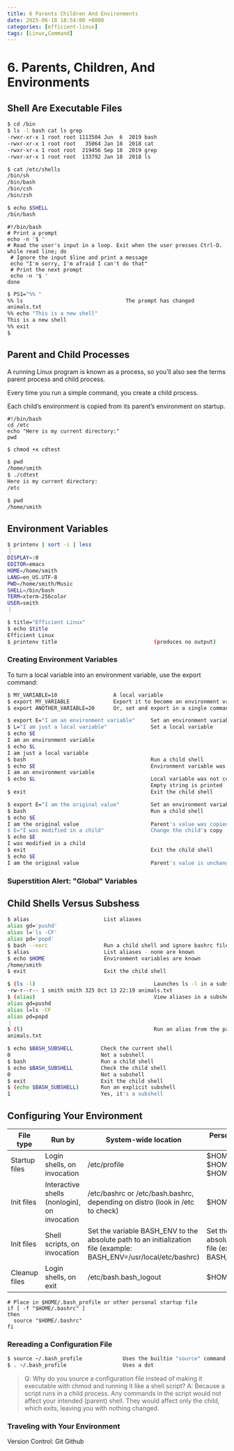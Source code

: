 ```yaml
---
title: 6 Parents Children And Environments 
date: 2025-06-18 18:54:00 +0800 
categories: [efficient-linux] 
tags: [Linux,Command] 
---
```

# 6. Parents, Children, And Environments

## Shell Are Executable Files

```bash
$ cd /bin
$ ls -l bash cat ls grep
-rwxr-xr-x 1 root root 1113504 Jun  6  2019 bash
-rwxr-xr-x 1 root root   35064 Jan 18  2018 cat
-rwxr-xr-x 1 root root  219456 Sep 18  2019 grep
-rwxr-xr-x 1 root root  133792 Jan 18  2018 ls
```

```bash
$ cat /etc/shells
/bin/sh
/bin/bash
/bin/csh
/bin/zsh
```

```bash
$ echo $SHELL
/bin/bash
```

```shell
#!/bin/bash
# Print a prompt
echo -n '$ '
# Read the user's input in a loop. Exit when the user presses Ctrl-D.
while read line; do
 # Ignore the input $line and print a message
 echo "I'm sorry, I'm afraid I can't do that"
 # Print the next prompt
 echo -n '$ '
done
```

```bash
$ PS1="%% "
%% ls                                 The prompt has changed
animals.txt
%% echo "This is a new shell"
This is a new shell
%% exit
$
```

## Parent and Child Processes

A running Linux program is known as a process, so you’ll also see the terms parent process and child process.

Every time you run a simple command, you create a child process.

Each child’s environment is copied from its parent’s environment on startup.

```shell
#!/bin/bash
cd /etc
echo "Here is my current directory:"
pwd
```

```bash
$ chmod +x cdtest

$ pwd
/home/smith
$ ./cdtest
Here is my current directory:
/etc

$ pwd
/home/smith
```

## Environment Variables

```bash
$ printenv | sort -i | less
⋮
DISPLAY=:0
EDITOR=emacs
HOME=/home/smith
LANG=en_US.UTF-8
PWD=/home/smith/Music
SHELL=/bin/bash
TERM=xterm-256color
USER=smith
⋮
```

```bash
$ title="Efficient Linux"
$ echo $title
Efficient Linux
$ printenv title                               (produces no output)
```

### Creating Environment Variables

To turn a local variable into an environment variable, use the export command:

```bash
$ MY_VARIABLE=10                  A local variable
$ export MY_VARIABLE              Export it to become an environment variable
$ export ANOTHER_VARIABLE=20      Or, set and export in a single command
```

```bash
$ export E="I am an environment variable"     Set an environment variable
$ L="I am just a local variable"              Set a local variable
$ echo $E
I am an environment variable
$ echo $L
I am just a local variable
$ bash                                        Run a child shell
$ echo $E                                     Environment variable was copied
I am an environment variable
$ echo $L                                     Local variable was not copied
                                              Empty string is printed
$ exit                                        Exit the child shell
```

```bash
$ export E="I am the original value"          Set an environment variable
$ bash                                        Run a child shell
$ echo $E
I am the original value                       Parent's value was copied
$ E="I was modified in a child"               Change the child's copy
$ echo $E
I was modified in a child
$ exit                                        Exit the child shell
$ echo $E
I am the original value                       Parent's value is unchanged
```

### Superstition Alert: "Global" Variables

## Child Shells Versus Subshess

```bash
$ alias                        List aliases
alias gd='pushd'
alias l='ls -CF'
alias pd='popd'
$ bash --norc                  Run a child shell and ignore bashrc files
$ alias                        List aliases - none are known
$ echo $HOME                   Environment variables are known
/home/smith
$ exit                         Exit the child shell
```

```bash
$ (ls -l)                                      Launches ls -l in a subshell
-rw-r--r-- 1 smith smith 325 Oct 13 22:19 animals.txt
$ (alias)                                      View aliases in a subshell
alias gd=pushd
alias l=ls -CF
alias pd=popd
⋮
$ (l)                                          Run an alias from the parent
animals.txt
```

```bash
$ echo $BASH_SUBSHELL         Check the current shell
0                             Not a subshell
$ bash                        Run a child shell
$ echo $BASH_SUBSHELL         Check the child shell
0                             Not a subshell
$ exit                        Exit the child shell
$ (echo $BASH_SUBSHELL)       Run an explicit subshell
1                             Yes, it's a subshell
```

## Configuring Your Environment

|   File type   |                    Run by                    |                                               	System-wide location                                                |                                     Personal file locations (in order invoked)                                     |
| ------------- | -------------------------------------------- | ------------------------------------------------------------------------------------------------------------------ | ------------------------------------------------------------------------------------------------------------------ |
| Startup files | Login shells, on invocation                  | /etc/profile                                                                                                       | $HOME/.bash_profile,   $HOME/.bash_login, and $HOME/.profile                                                       |
| Init files    | Interactive shells (nonlogin), on invocation | /etc/bashrc or /etc/bash.bashrc, depending on distro (look in /etc to check)                                       | $HOME/.bashrc                                                                                                      |
| Init files    | Shell scripts, on invocation                 | Set the variable BASH_ENV to the absolute path to an initialization file (example: BASH_ENV=/usr/local/etc/bashrc) | Set the variable BASH_ENV to the absolute path to an initialization file (example: BASH_ENV=/usr/local/etc/bashrc) |
| Cleanup files | Login shells, on exit                        | /etc/bash.bash_logout                                                                                              | $HOME/.bash_logout                                                                                                 |

```shell
# Place in $HOME/.bash_profile or other personal startup file
if [ -f "$HOME/.bashrc" ]
then
  source "$HOME/.bashrc"
fi
```

### Rereading a Configuration File

```bash
$ source ~/.bash_profile             Uses the builtin "source" command
$ . ~/.bash_profile                  Uses a dot
```

>Q: Why do you source a configuration file instead of making it executable with chmod and running it like a shell script? 
>A: Because a script runs in a child process. Any commands in the script would not affect your intended (parent) shell. They would affect only the child, which exits, leaving you with nothing changed.

### Traveling with Your Environment 

Version Control: Git Github
